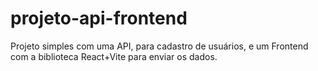 # projeto-api-frontend
Projeto simples com uma API, para cadastro de usuários, e um Frontend com a biblioteca React+Vite para enviar os dados.
